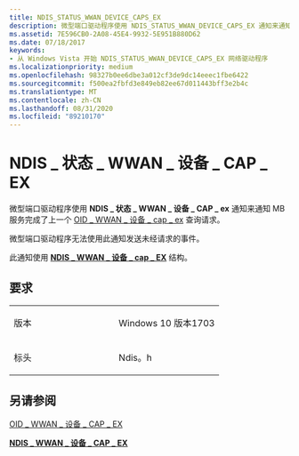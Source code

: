 ```yaml
---
title: NDIS_STATUS_WWAN_DEVICE_CAPS_EX
description: 微型端口驱动程序使用 NDIS_STATUS_WWAN_DEVICE_CAPS_EX 通知来通知 MB 服务完成了上一个 OID_WWAN_DEVICE_CAPS_EX 查询请求。
ms.assetid: 7E596CB0-2A08-45E4-9932-5E951B880D62
ms.date: 07/18/2017
keywords:
- 从 Windows Vista 开始 NDIS_STATUS_WWAN_DEVICE_CAPS_EX 网络驱动程序
ms.localizationpriority: medium
ms.openlocfilehash: 98327b0ee6dbe3a012cf3de9dc14eeec1fbe6422
ms.sourcegitcommit: f500ea2fbfd3e849eb82ee67d011443bff3e2b4c
ms.translationtype: MT
ms.contentlocale: zh-CN
ms.lasthandoff: 08/31/2020
ms.locfileid: "89210170"
---
```

# <a name="ndis_status_wwan_device_caps_ex"></a>NDIS \_ 状态 \_ WWAN \_ 设备 \_ CAP \_ EX


微型端口驱动程序使用 **NDIS \_ 状态 \_ WWAN \_ 设备 \_ CAP \_ ex** 通知来通知 MB 服务完成了上一个 [OID \_ WWAN \_ 设备 \_ cap \_ ex](./oid-wwan-device-caps-ex.md) 查询请求。

微型端口驱动程序无法使用此通知发送未经请求的事件。

此通知使用 [**NDIS \_ WWAN \_ 设备 \_ cap \_ EX**](/windows-hardware/drivers/ddi/ndiswwan/ns-ndiswwan-_ndis_wwan_device_caps_ex) 结构。

<a name="requirements"></a>要求
------------

<table>
<colgroup>
<col width="50%" />
<col width="50%" />
</colgroup>
<tbody>
<tr class="odd">
<td><p>版本</p></td>
<td><p>Windows 10 版本1703</p></td>
</tr>
<tr class="even">
<td><p>标头</p></td>
<td>Ndis。h</td>
</tr>
</tbody>
</table>

## <a name="see-also"></a>另请参阅


[OID \_ WWAN \_ 设备 \_ CAP \_ EX](./oid-wwan-device-caps-ex.md)

[**NDIS \_ WWAN \_ 设备 \_ CAP \_ EX**](/windows-hardware/drivers/ddi/ndiswwan/ns-ndiswwan-_ndis_wwan_device_caps_ex)

 

